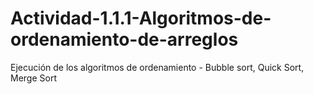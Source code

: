 # Actividad-1.1.1-Algoritmos-de-ordenamiento-de-arreglos
Ejecución de los algoritmos de ordenamiento - Bubble sort, Quick Sort, Merge Sort
